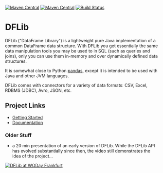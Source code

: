 

[![Maven Central](https://img.shields.io/maven-central/v/com.nhl.dflib/dflib.svg)](https://maven-badges.herokuapp.com/maven-central/com.nhl.dflib/dflib/)
[![Maven Central](https://img.shields.io/maven-central/v/org.dflib/dflib.svg)](https://maven-badges.herokuapp.com/maven-central/org.dflib/dflib/)
[![Build Status](https://github.com/dflib/dflib/workflows/build%20test%20deploy/badge.svg?branch=master)](https://github.com/dflib/dflib/actions)

# DFLib

DFLib ("DataFrame Library") is a lightweight pure Java implementation of a common
DataFrame data structure. With DFLib you get essentially the same data 
manipulation tools you may be used to in SQL (such as queries and joins), 
only you can use them in-memory and over dynamically defined data structures.

It is somewhat close to Python [pandas](https://pandas.pydata.org/), except it is intended to be used 
with Java and other JVM languages.

DFLib comes with connectors for a variety of data formats: CSV, Excel, RDBMS (JDBC), Avro, JSON, etc.

## Project Links

* [Getting Started](https://dflib.org/docs/1.x/#_getting_started_with_dflib)
* [Documentation](https://dflib.org/docs/1.x/)


### Older Stuff

* a 20 min presentation of an early version of DFLib. While the DFLib API has evolved substantially since then, the video still demonstrates the idea of the project...

[![DFLib at WODay Frankfurt](http://img.youtube.com/vi/WSqvEdRZsuE/0.jpg)](http://www.youtube.com/watch?v=WSqvEdRZsuE)


